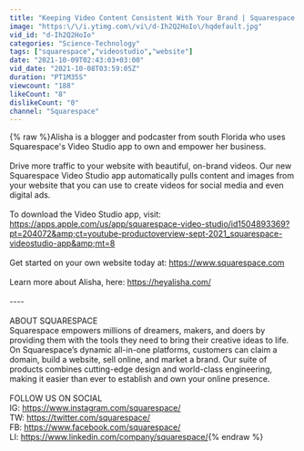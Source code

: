 ```yaml
---
title: "Keeping Video Content Consistent With Your Brand | Squarespace Video Studio"
image: "https:\/\/i.ytimg.com\/vi\/d-Ih2Q2HoIo\/hqdefault.jpg"
vid_id: "d-Ih2Q2HoIo"
categories: "Science-Technology"
tags: ["squarespace","videostudio","website"]
date: "2021-10-09T02:43:03+03:00"
vid_date: "2021-10-08T03:59:05Z"
duration: "PT1M35S"
viewcount: "188"
likeCount: "8"
dislikeCount: "0"
channel: "Squarespace"
---
```

{% raw %}Alisha is a blogger and podcaster from south Florida who uses Squarespace's Video Studio app to own and empower her business. <br /><br />Drive more traffic to your website with beautiful, on-brand videos. Our new Squarespace Video Studio app automatically pulls content and images from your website that you can use to create videos for social media and even digital ads. <br /><br />To download the Video Studio app, visit: <a rel="nofollow" target="blank" href="https://apps.apple.com/us/app/squarespace-video-studio/id1504893369?pt=204072&amp;ct=youtube-productoverview-sept-2021_squarespace-videostudio-app&amp;mt=8">https://apps.apple.com/us/app/squarespace-video-studio/id1504893369?pt=204072&amp;ct=youtube-productoverview-sept-2021_squarespace-videostudio-app&amp;mt=8</a> <br /><br />Get started on your own website today at: <a rel="nofollow" target="blank" href="https://www.squarespace.com">https://www.squarespace.com</a><br /><br />Learn more about Alisha, here: <a rel="nofollow" target="blank" href="https://heyalisha.com/">https://heyalisha.com/</a><br /><br />----<br /><br />ABOUT SQUARESPACE<br />Squarespace empowers millions of dreamers, makers, and doers by providing them with the tools they need to bring their creative ideas to life. On Squarespace’s dynamic all-in-one platforms, customers can claim a domain, build a website, sell online, and market a brand. Our suite of products combines cutting-edge design and world-class engineering, making it easier than ever to establish and own your online presence.<br /><br />FOLLOW US ON SOCIAL<br />IG: <a rel="nofollow" target="blank" href="https://www.instagram.com/squarespace/">https://www.instagram.com/squarespace/</a><br />TW: <a rel="nofollow" target="blank" href="https://twitter.com/squarespace/">https://twitter.com/squarespace/</a><br />FB: <a rel="nofollow" target="blank" href="https://www.facebook.com/squarespace/">https://www.facebook.com/squarespace/</a><br />LI: <a rel="nofollow" target="blank" href="https://www.linkedin.com/company/squarespace/">https://www.linkedin.com/company/squarespace/</a>{% endraw %}
